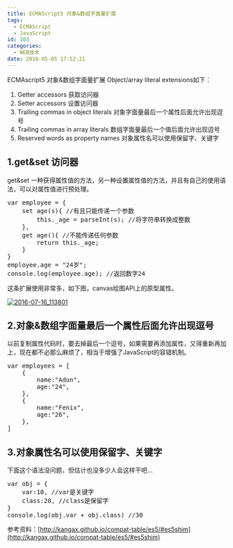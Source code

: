 ```yaml
---
title: ECMAScript5 对象&数组字面量扩展
tags:
  - ECMAScript
  - JavaScript
id: 103
categories:
  - WEB技术
date: 2016-05-05 17:52:21
---
```


ECMAscript5 对象&amp;数组字面量扩展 Object/array literal extensions如下：

1.  Getter accessors 获取访问器
2.  Setter accessors 设置访问器
3.  Trailing commas in object literals 对象字面量最后一个属性后面允许出现逗号
4.  Trailing commas in array literals 数组字面量最后一个值后面允许出现逗号
5.  Reserved words as property names 对象属性名可以使用保留字、关键字

## 1.get&amp;set 访问器

get&amp;set 一种获得属性值的方法，另一种设置属性值的方法，并且有自己的使用语法，可以对属性值进行预处理。
<pre>var employee = {
	set age(s){ //有且只能传递一个参数
		this._age = parseInt(s); //将字符串转换成整数
	},
	get age(){ //不能传递任何参数
		return this._age;
	}
}
employee.age = "24岁"; 
console.log(employee.age); //返回数字24
</pre>
这条扩展使用非常多，如下图，canvas绘图API上的原型属性。

[![2016-07-16_113801](http://www.mddup.com/wp-content/uploads/2016/05/2016-07-16_113801.png)](http://www.mddup.com/wp-content/uploads/2016/05/2016-07-16_113801.png)

## 2.对象&amp;数组字面量最后一个属性后面允许出现逗号

以前复制属性代码时，要去掉最后一个逗号，如果需要再添加属性，又得重新再加上，现在都不必那么麻烦了，相当于增强了JavaScript的容错机制。
<pre>var employees = [
	{
		name:"Adun",
		age:"24",
	},
	{
		name:"Fenix",
		age:"26",
	},
]
</pre>

## 3.对象属性名可以使用保留字、关键字

下面这个语法没问题，但估计也没多少人会这样干吧...
<pre>var obj = {
	var:10, //var是关键字
	class:20, //class是保留字
}
console.log(obj.var + obj.class) //30
</pre>
参考资料：[http://kangax.github.io/compat-table/es5/#es5shim](http://kangax.github.io/compat-table/es5/#es5shim)